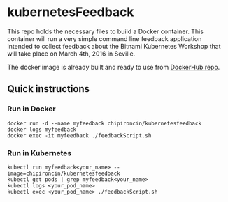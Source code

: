# kubernetesFeedback
This repo holds the necessary files to build a Docker container.
This container will run a very simple command line feedback application intended to collect feedback about the Bitnami Kubernetes Workshop that will take place on March 4th, 2016 in Seville.

The docker image is already built and ready to use from [DockerHub repo](https://hub.docker.com/r/chipironcin/kubernetesfeedback/).

## Quick instructions
### Run in Docker
```
docker run -d --name myfeedback chipironcin/kubernetesfeedback
docker logs myfeedback
docker exec -it myfeedback ./feedbackScript.sh
```

### Run in Kubernetes
```
kubectl run myfeedback<your_name> --image=chipironcin/kubernetesfeedback
kubectl get pods | grep myfeedback<your_name>
kubectl logs <your_pod_name>
kubectl exec <your_pod_name> ./feedbackScript.sh
```

